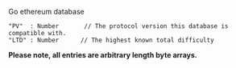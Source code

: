 Go ethereum database

```
"PV"  : Number       // The protocol version this database is compatible with.
"LTD" : Number      // The highest known total difficulty
```

**Please note, all entries are arbitrary length byte arrays.**